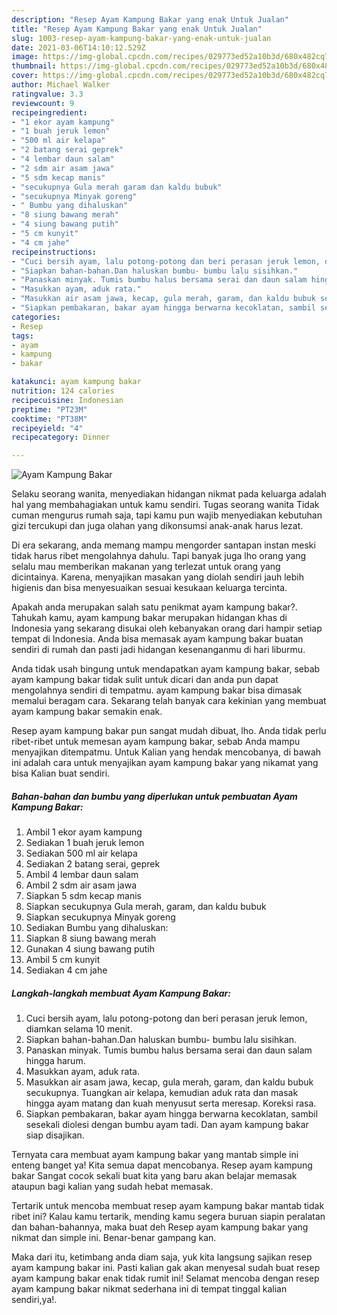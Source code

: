 ```yaml
---
description: "Resep Ayam Kampung Bakar yang enak Untuk Jualan"
title: "Resep Ayam Kampung Bakar yang enak Untuk Jualan"
slug: 1003-resep-ayam-kampung-bakar-yang-enak-untuk-jualan
date: 2021-03-06T14:10:12.529Z
image: https://img-global.cpcdn.com/recipes/029773ed52a10b3d/680x482cq70/ayam-kampung-bakar-foto-resep-utama.jpg
thumbnail: https://img-global.cpcdn.com/recipes/029773ed52a10b3d/680x482cq70/ayam-kampung-bakar-foto-resep-utama.jpg
cover: https://img-global.cpcdn.com/recipes/029773ed52a10b3d/680x482cq70/ayam-kampung-bakar-foto-resep-utama.jpg
author: Michael Walker
ratingvalue: 3.3
reviewcount: 9
recipeingredient:
- "1 ekor ayam kampung"
- "1 buah jeruk lemon"
- "500 ml air kelapa"
- "2 batang serai geprek"
- "4 lembar daun salam"
- "2 sdm air asam jawa"
- "5 sdm kecap manis"
- "secukupnya Gula merah garam dan kaldu bubuk"
- "secukupnya Minyak goreng"
- " Bumbu yang dihaluskan"
- "8 siung bawang merah"
- "4 siung bawang putih"
- "5 cm kunyit"
- "4 cm jahe"
recipeinstructions:
- "Cuci bersih ayam, lalu potong-potong dan beri perasan jeruk lemon, diamkan selama 10 menit."
- "Siapkan bahan-bahan.Dan haluskan bumbu- bumbu lalu sisihkan."
- "Panaskan minyak. Tumis bumbu halus bersama serai dan daun salam hingga harum."
- "Masukkan ayam, aduk rata."
- "Masukkan air asam jawa, kecap, gula merah, garam, dan kaldu bubuk secukupnya. Tuangkan air kelapa, kemudian aduk rata dan masak hingga ayam matang dan kuah menyusut serta meresap. Koreksi rasa."
- "Siapkan pembakaran, bakar ayam hingga berwarna kecoklatan, sambil sesekali diolesi dengan bumbu ayam tadi. Dan ayam kampung bakar siap disajikan."
categories:
- Resep
tags:
- ayam
- kampung
- bakar

katakunci: ayam kampung bakar 
nutrition: 124 calories
recipecuisine: Indonesian
preptime: "PT23M"
cooktime: "PT38M"
recipeyield: "4"
recipecategory: Dinner

---
```



![Ayam Kampung Bakar](https://img-global.cpcdn.com/recipes/029773ed52a10b3d/680x482cq70/ayam-kampung-bakar-foto-resep-utama.jpg)

Selaku seorang wanita, menyediakan hidangan nikmat pada keluarga adalah hal yang membahagiakan untuk kamu sendiri. Tugas seorang  wanita Tidak cuman mengurus rumah saja, tapi kamu pun wajib menyediakan kebutuhan gizi tercukupi dan juga olahan yang dikonsumsi anak-anak harus lezat.

Di era  sekarang, anda memang mampu mengorder santapan instan meski tidak harus ribet mengolahnya dahulu. Tapi banyak juga lho orang yang selalu mau memberikan makanan yang terlezat untuk orang yang dicintainya. Karena, menyajikan masakan yang diolah sendiri jauh lebih higienis dan bisa menyesuaikan sesuai kesukaan keluarga tercinta. 



Apakah anda merupakan salah satu penikmat ayam kampung bakar?. Tahukah kamu, ayam kampung bakar merupakan hidangan khas di Indonesia yang sekarang disukai oleh kebanyakan orang dari hampir setiap tempat di Indonesia. Anda bisa memasak ayam kampung bakar buatan sendiri di rumah dan pasti jadi hidangan kesenanganmu di hari liburmu.

Anda tidak usah bingung untuk mendapatkan ayam kampung bakar, sebab ayam kampung bakar tidak sulit untuk dicari dan anda pun dapat mengolahnya sendiri di tempatmu. ayam kampung bakar bisa dimasak memalui beragam cara. Sekarang telah banyak cara kekinian yang membuat ayam kampung bakar semakin enak.

Resep ayam kampung bakar pun sangat mudah dibuat, lho. Anda tidak perlu ribet-ribet untuk memesan ayam kampung bakar, sebab Anda mampu menyajikan ditempatmu. Untuk Kalian yang hendak mencobanya, di bawah ini adalah cara untuk menyajikan ayam kampung bakar yang nikamat yang bisa Kalian buat sendiri.

<!--inarticleads1-->

##### Bahan-bahan dan bumbu yang diperlukan untuk pembuatan Ayam Kampung Bakar:

1. Ambil 1 ekor ayam kampung
1. Sediakan 1 buah jeruk lemon
1. Sediakan 500 ml air kelapa
1. Sediakan 2 batang serai, geprek
1. Ambil 4 lembar daun salam
1. Ambil 2 sdm air asam jawa
1. Siapkan 5 sdm kecap manis
1. Siapkan secukupnya Gula merah, garam, dan kaldu bubuk
1. Siapkan secukupnya Minyak goreng
1. Sediakan  Bumbu yang dihaluskan:
1. Siapkan 8 siung bawang merah
1. Gunakan 4 siung bawang putih
1. Ambil 5 cm kunyit
1. Sediakan 4 cm jahe




<!--inarticleads2-->

##### Langkah-langkah membuat Ayam Kampung Bakar:

1. Cuci bersih ayam, lalu potong-potong dan beri perasan jeruk lemon, diamkan selama 10 menit.
1. Siapkan bahan-bahan.Dan haluskan bumbu- bumbu lalu sisihkan.
1. Panaskan minyak. Tumis bumbu halus bersama serai dan daun salam hingga harum.
1. Masukkan ayam, aduk rata.
1. Masukkan air asam jawa, kecap, gula merah, garam, dan kaldu bubuk secukupnya. Tuangkan air kelapa, kemudian aduk rata dan masak hingga ayam matang dan kuah menyusut serta meresap. Koreksi rasa.
1. Siapkan pembakaran, bakar ayam hingga berwarna kecoklatan, sambil sesekali diolesi dengan bumbu ayam tadi. Dan ayam kampung bakar siap disajikan.




Ternyata cara membuat ayam kampung bakar yang mantab simple ini enteng banget ya! Kita semua dapat mencobanya. Resep ayam kampung bakar Sangat cocok sekali buat kita yang baru akan belajar memasak ataupun bagi kalian yang sudah hebat memasak.

Tertarik untuk mencoba membuat resep ayam kampung bakar mantab tidak ribet ini? Kalau kamu tertarik, mending kamu segera buruan siapin peralatan dan bahan-bahannya, maka buat deh Resep ayam kampung bakar yang nikmat dan simple ini. Benar-benar gampang kan. 

Maka dari itu, ketimbang anda diam saja, yuk kita langsung sajikan resep ayam kampung bakar ini. Pasti kalian gak akan menyesal sudah buat resep ayam kampung bakar enak tidak rumit ini! Selamat mencoba dengan resep ayam kampung bakar nikmat sederhana ini di tempat tinggal kalian sendiri,ya!.

